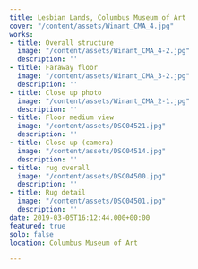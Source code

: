 ```yaml
---
title: Lesbian Lands, Columbus Museum of Art
cover: "/content/assets/Winant_CMA_4.jpg"
works:
- title: Overall structure
  image: "/content/assets/Winant_CMA_4-2.jpg"
  description: ''
- title: Faraway floor
  image: "/content/assets/Winant_CMA_3-2.jpg"
  description: ''
- title: Close up photo
  image: "/content/assets/Winant_CMA_2-1.jpg"
  description: ''
- title: Floor medium view
  image: "/content/assets/DSC04521.jpg"
  description: ''
- title: Close up (camera)
  image: "/content/assets/DSC04514.jpg"
  description: ''
- title: rug overall
  image: "/content/assets/DSC04500.jpg"
  description: ''
- title: Rug detail
  image: "/content/assets/DSC04501.jpg"
  description: ''
date: 2019-03-05T16:12:44.000+00:00
featured: true
solo: false
location: Columbus Museum of Art

---
```

